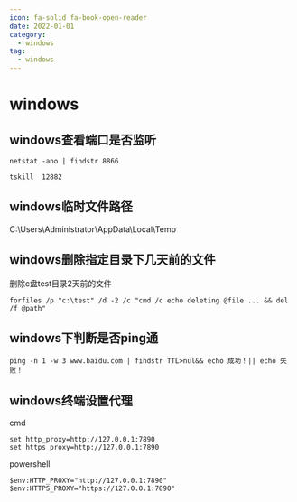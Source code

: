 ```yaml
---
icon: fa-solid fa-book-open-reader
date: 2022-01-01
category:
  - windows
tag:
  - windows
---
```


# windows

## windows查看端口是否监听
```
netstat -ano | findstr 8866

tskill  12882
```

## windows临时文件路径
C:\Users\Administrator\AppData\Local\Temp


## windows删除指定目录下几天前的文件
删除c盘test目录2天前的文件
```
forfiles /p "c:\test" /d -2 /c "cmd /c echo deleting @file ... && del /f @path"
```

## windows下判断是否ping通
```
ping -n 1 -w 3 www.baidu.com | findstr TTL>nul&& echo 成功！|| echo 失败！
```

## windows终端设置代理
cmd
```
set http_proxy=http://127.0.0.1:7890
set https_proxy=http://127.0.0.1:7890
```
powershell
```
$env:HTTP_PROXY="http://127.0.0.1:7890"
$env:HTTPS_PROXY="https://127.0.0.1:7890"
```